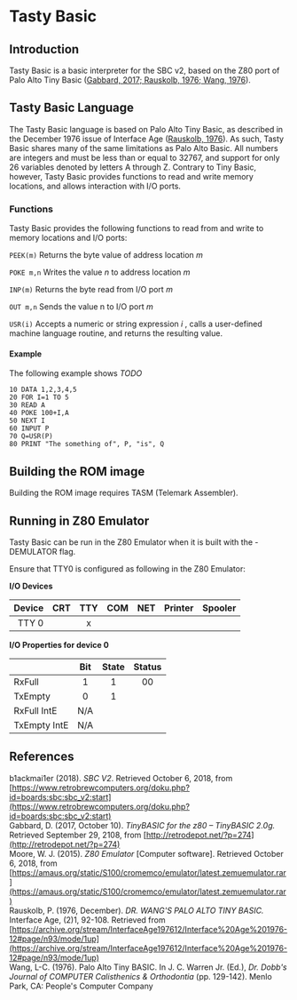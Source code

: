 # Tasty Basic

## Introduction
Tasty Basic is a basic interpreter for the SBC v2, based on the Z80 port of Palo Alto Tiny Basic ([Gabbard, 2017; Rauskolb, 1976; Wang, 1976](##References)).

## Tasty Basic Language
The Tasty Basic language is based on Palo Alto Tiny Basic, as described in the December 1976
issue of Interface Age ([Rauskolb, 1976](##References)). As such, Tasty Basic shares many of the
same limitations as Palo Alto Basic. All numbers are integers and must be less than or
equal to 32767, and support for only 26 variables denoted by letters A through Z. Contrary
to Tiny Basic, however, Tasty Basic provides functions to read and write memory locations,
and allows interaction with I/O ports.

### Functions
Tasty Basic provides the following functions to read from and write to memory locations and I/O ports:

  `PEEK(m)` Returns the byte value of address location _m_

  `POKE m,n` Writes the value _n_ to address location _m_

  `INP(m)` Returns the byte read from I/O port _m_

  `OUT m,n` Sends the value n to I/O port _m_

  `USR(i)`  Accepts a numeric or string expression _i_ , calls a user-defined machine language routine, and returns the resulting value.

#### Example
The following example shows _TODO_

```
10 DATA 1,2,3,4,5
20 FOR I=1 TO 5
30 READ A
40 POKE 100+I,A
50 NEXT I
60 INPUT P
70 Q=USR(P)
80 PRINT "The something of", P, "is", Q
```

## Building the ROM image

Building the ROM image requires TASM (Telemark Assembler).

## Running in Z80 Emulator
Tasty Basic can be run in the Z80 Emulator when it is built with the -DEMULATOR flag.

Ensure that TTY0 is configured as following in the Z80 Emulator:

**I/O Devices**

| Device | CRT | TTY | COM | NET | Printer | Spooler |
|-------:|:---:|:---:|:---:|:---:|:-------:|:-------:|
| TTY 0  |     |  x  |     |     |         |         |

**I/O Properties for device 0**

|              | Bit | State | Status |
|--------------|:---:|:-----:|:------:|
| RxFull       | 1   | 1     | 00     |
| TxEmpty      | 0   | 1     |        
| RxFull IntE  | N/A |        
| TxEmpty IntE | N/A |         

## References
b1ackmai1er (2018). _SBC V2_. Retrieved  October 6, 2018, from [https://www.retrobrewcomputers.org/doku.php?id=boards:sbc:sbc_v2:start](https://www.retrobrewcomputers.org/doku.php?id=boards:sbc:sbc_v2:start)  
Gabbard, D. (2017, October 10). _TinyBASIC for the z80 – TinyBASIC 2.0g._ Retrieved September 29, 2108, from [http://retrodepot.net/?p=274](http://retrodepot.net/?p=274)  
Moore, W. J. (2015). _Z80 Emulator_ [Computer software]. Retrieved October 6, 2018, from [https://amaus.org/static/S100/cromemco/emulator/latest.zemuemulator.rar](https://amaus.org/static/S100/cromemco/emulator/latest.zemuemulator.rar)  
Rauskolb, P. (1976, December). _DR. WANG'S PALO ALTO TINY BASIC._ Interface Age, (2)1, 92-108. Retrieved from [https://archive.org/stream/InterfaceAge197612/Interface%20Age%201976-12#page/n93/mode/1up](https://archive.org/stream/InterfaceAge197612/Interface%20Age%201976-12#page/n93/mode/1up)  
Wang, L-C. (1976). Palo Alto Tiny BASIC. In J. C. Warren Jr. (Ed.), _Dr. Dobb's Journal of COMPUTER Calisthenics & Orthodontia_ (pp. 129-142). Menlo Park, CA: People's Computer Company
